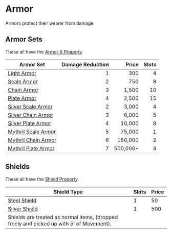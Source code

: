 # Armor

Armors protect their wearer from damage. 

## Armor Sets

These all have the [Armor X Property](Individual%20Item%20Cards/Armors/Armor%20Properties/Armor%20X%20Property.md).

|Armor Set|Damage Reduction|Price|Slots|
|---------|---------------:|----:|----:|
|[Light Armor](Individual%20Item%20Cards/Armors/Mundane%20Armors/Light%20Armor.md)|1|300|4|
|[Scale Armor](Individual%20Item%20Cards/Armors/Mundane%20Armors/Scale%20Armor.md)|2|750|8|
|[Chain Armor](Individual%20Item%20Cards/Armors/Mundane%20Armors/Chain%20Armor.md)|3|1,500|10|
|[Plate Armor](Individual%20Item%20Cards/Armors/Mundane%20Armors/Plate%20Armor.md)|4|2,500|15|
|[Silver Scale Armor](Individual%20Item%20Cards/Armors/Silvered%20Armors/Silver%20Scale%20Armor.md)|2|3,000|4|
|[Silver Chain Armor](Individual%20Item%20Cards/Armors/Silvered%20Armors/Silver%20Chain%20Armor.md)|3|6,000|5|
|[Silver Plate Armor](Individual%20Item%20Cards/Armors/Silvered%20Armors/Silver%20Plate%20Armor.md)|4|10,000|8|
|[Mythril Scale Armor](Individual%20Item%20Cards/Armors/Mythril%20Armors/Mythril%20Scale%20Armor.md)|5|75,000|1|
|[Mythril Chain Armor](Individual%20Item%20Cards/Armors/Mythril%20Armors/Mythril%20Chain%20Armor.md)|6|150,000|2|
|[Mythril Plate Armor](Individual%20Item%20Cards/Armors/Mythril%20Armors/Mythril%20Plate%20Armor.md)|7|500,000+|4|

## Shields

These all have the [Shield Property](Individual%20Item%20Cards/Armors/Armor%20Properties/Shield%20Property.md).

|Shield Type|Slots|Price|
|-----------|-----|-----|
|[Steel Shield](Individual%20Item%20Cards/Armors/Mundane%20Armors/Steel%20Shield.md)|1|50|
|[Silver Shield](Individual%20Item%20Cards/Armors/Silvered%20Armors/Silver%20Shield.md)|1|500|
|Shields are treated as normal items, (dropped freely and picked up with 5’ of [Movement](../../Game%20Procedures/Movement.md)).|||
